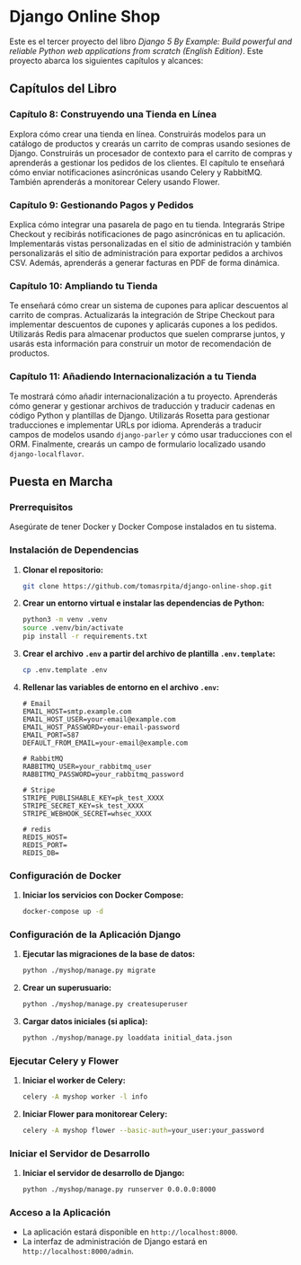 # Django Online Shop

Este es el tercer proyecto del libro *Django 5 By Example: Build powerful and reliable Python web applications from scratch (English Edition)*. Este proyecto abarca los siguientes capítulos y alcances:

## Capítulos del Libro

### Capítulo 8: Construyendo una Tienda en Línea
Explora cómo crear una tienda en línea. Construirás modelos para un catálogo de productos y crearás un carrito de compras usando sesiones de Django. Construirás un procesador de contexto para el carrito de compras y aprenderás a gestionar los pedidos de los clientes. El capítulo te enseñará cómo enviar notificaciones asincrónicas usando Celery y RabbitMQ. También aprenderás a monitorear Celery usando Flower.

### Capítulo 9: Gestionando Pagos y Pedidos
Explica cómo integrar una pasarela de pago en tu tienda. Integrarás Stripe Checkout y recibirás notificaciones de pago asincrónicas en tu aplicación. Implementarás vistas personalizadas en el sitio de administración y también personalizarás el sitio de administración para exportar pedidos a archivos CSV. Además, aprenderás a generar facturas en PDF de forma dinámica.

### Capítulo 10: Ampliando tu Tienda
Te enseñará cómo crear un sistema de cupones para aplicar descuentos al carrito de compras. Actualizarás la integración de Stripe Checkout para implementar descuentos de cupones y aplicarás cupones a los pedidos. Utilizarás Redis para almacenar productos que suelen comprarse juntos, y usarás esta información para construir un motor de recomendación de productos.

### Capítulo 11: Añadiendo Internacionalización a tu Tienda
Te mostrará cómo añadir internacionalización a tu proyecto. Aprenderás cómo generar y gestionar archivos de traducción y traducir cadenas en código Python y plantillas de Django. Utilizarás Rosetta para gestionar traducciones e implementar URLs por idioma. Aprenderás a traducir campos de modelos usando `django-parler` y cómo usar traducciones con el ORM. Finalmente, crearás un campo de formulario localizado usando `django-localflavor`.

## Puesta en Marcha

### Prerrequisitos

Asegúrate de tener Docker y Docker Compose instalados en tu sistema.

### Instalación de Dependencias

1. **Clonar el repositorio:**

    ```sh
    git clone https://github.com/tomasrpita/django-online-shop.git
    
    ```

2. **Crear un entorno virtual e instalar las dependencias de Python:**

    ```sh
    python3 -m venv .venv
    source .venv/bin/activate
    pip install -r requirements.txt
    ```

3. **Crear el archivo `.env` a partir del archivo de plantilla `.env.template`:**

    ```sh
    cp .env.template .env
    ```

4. **Rellenar las variables de entorno en el archivo `.env`:**

    ```plaintext
    # Email
    EMAIL_HOST=smtp.example.com
    EMAIL_HOST_USER=your-email@example.com
    EMAIL_HOST_PASSWORD=your-email-password
    EMAIL_PORT=587
    DEFAULT_FROM_EMAIL=your-email@example.com

    # RabbitMQ
    RABBITMQ_USER=your_rabbitmq_user
    RABBITMQ_PASSWORD=your_rabbitmq_password

    # Stripe
    STRIPE_PUBLISHABLE_KEY=pk_test_XXXX
    STRIPE_SECRET_KEY=sk_test_XXXX
    STRIPE_WEBHOOK_SECRET=whsec_XXXX

    # redis
    REDIS_HOST=
    REDIS_PORT=
    REDIS_DB=
    ```

### Configuración de Docker

1. **Iniciar los servicios con Docker Compose:**

    ```sh
    docker-compose up -d
    ```

### Configuración de la Aplicación Django

1. **Ejecutar las migraciones de la base de datos:**

    ```sh
    python ./myshop/manage.py migrate
    ```

2. **Crear un superusuario:**

    ```sh
    python ./myshop/manage.py createsuperuser
    ```

3. **Cargar datos iniciales (si aplica):**

    ```sh
    python ./myshop/manage.py loaddata initial_data.json
    ```

### Ejecutar Celery y Flower

1. **Iniciar el worker de Celery:**

    ```sh
    celery -A myshop worker -l info
    ```

2. **Iniciar Flower para monitorear Celery:**

    ```sh
    celery -A myshop flower --basic-auth=your_user:your_password
    ```

### Iniciar el Servidor de Desarrollo

1. **Iniciar el servidor de desarrollo de Django:**

    ```sh
    python ./myshop/manage.py runserver 0.0.0.0:8000
    ```

### Acceso a la Aplicación

- La aplicación estará disponible en `http://localhost:8000`.
- La interfaz de administración de Django estará en `http://localhost:8000/admin`.

